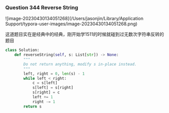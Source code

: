 ### Question 344 Reverse String

![image-20230430134051268](/Users/jasonjin/Library/Application Support/typora-user-images/image-20230430134051268.png)

这道题目实在是经典中的经典，刚开始学1511的时候就碰到过无数次字符串反转的题目

```python
class Solution:
    def reverseString(self, s: List[str]) -> None:
        """
        Do not return anything, modify s in-place instead.
        """
        left, right = 0, len(s) - 1
        while left < right:
            c = s[left]
            s[left] = s[right]
            s[right] = c
            left += 1
            right -= 1
        return s
```

